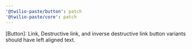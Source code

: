```yaml
---
'@twilio-paste/button': patch
'@twilio-paste/core': patch
---
```


[Button]: Link, Destructive link, and inverse destructive link button variants should have left aligned text.
